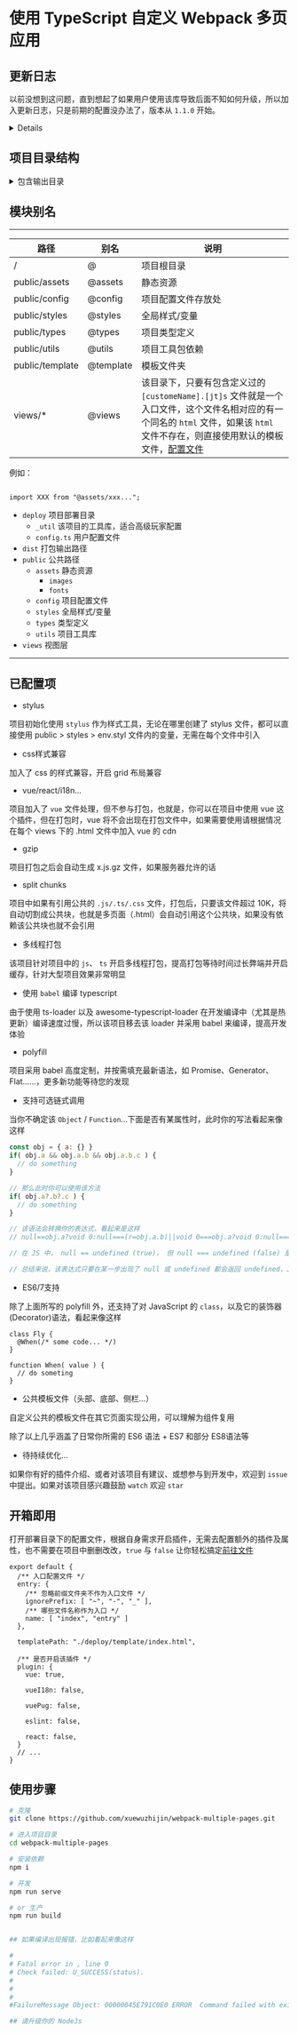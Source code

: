 # 使用 TypeScript 自定义 Webpack 多页应用

## 更新日志

以前没想到这问题，直到想起了如果用户使用该库导致后面不知如何升级，所以加入更新日志，只是前期的配置没办法了，版本从 `1.1.0` 开始。

<details>

### 1.2.0

* ➕ 添加 `ejs-loader`, 页面文件允许使用 `.ejs` 后缀了
* ➕ 可以配置公共 `CDN` 了 *前往 `depoly -> config.js.cdn` 进行配置*
* ➕ 可以配置公共模板文件了，如公共头部、底部、侧栏、组件...*前往 `public -> template` 进行配置*
* 📘 解决一些语法问题

### 1.1.1

* 🐞 解决一个小BUG导致import ts 文件类型编译失败问题
* ➕ 更新类型检查生成目录地址，和添加定义公共类型、公共配置目录地址（ public/config、public/types ）
* 📘 解决语法冗长和添加注释信息

### 1.1.0

* 增加编辑器对模块名的支持 @ -> Project root path
* react 编译插件配置转移到 babel
* 移除重复配置


</details>

## 项目目录结构

<details>
<summary>包含输出目录</summary>

```Js
./
├── deploy
│   ├── _util
│   └── config.ts
├── dist
│   ├── assets
│   │   └── images
│   │       ├── 5a25b6fd30231.jpg
│   │       └── 5a25b6fd30231.jpg.gz
│   ├── css
│   │   └── 3.css
│   ├── js
│   │   ├── 0.js
│   │   ├── 1.js
│   │   ├── 2.js
│   │   ├── 3.js
│   │   ├── 4.js
│   │   └── 5.js
│   ├── index.html
│   ├── about
│   │   └── index.html
│   ├── contact
│   │   └── index.html
│   └── news
│       ├── index.html
│       └── list
│           ├── detail
│           │   └── index.html
│           └── index.html
├── public
│   ├── assets
│   │   └── images
│   │       └── img.jpg
│   ├── config
│   ├── styles
│   │   ├── common.styl
│   │   ├── env.styl
│   │   └── style.css
│   ├── template
│   │   ├── head.ejs
│   │   ├── header.html
│   │   ├── default.html
│   │   └── footer.css
│   ├── types
│   └── utils
│       └── test.ts
├── views
│   ├── -a
│   │   └── index.ts
│   ├── _a
│   │   └── index.js
│   ├── about
│   │   ├── index.ejs
│   │   └── index.ts
│   ├── contact
│   │   ├── index.html
│   │   └── index.ts
│   ├── news
│   │   ├── index.html
│   │   ├── index.js
│   │   └── list
│   │       ├── detail
│   │       │   ├── index.html
│   │       │   └── index.ts
│   │       ├── index.html
│   │       └── index.ts
│   ├── index.ejs
│   └── index.ts
├── README.md
├── package.json
├── tsconfig.json
├── babel.config.js
├── postcss.config.js
├── webpack.config.ts
├── webpack.config.dev.ts
└── webpack.config.prod.ts
```

</details>

## 模块别名

---

路径 | 别名 | 说明
-|-|-
/  |  @  |  项目根目录
public/assets  |  @assets  |  静态资源
public/config  |  @config  |  项目配置文件存放处
public/styles  |  @styles  |  全局样式/变量
public/types   |  @types  |  项目类型定义
public/utils   |  @utils  |  项目工具包依赖
public/template   |  @template  |  模板文件夹
views/*   |  @views  |  该目录下，只要有包含定义过的`[customeName].[jt]s` 文件就是一个入口文件，这个文件名相对应的有一个同名的 `html` 文件，如果该 `html` 文件不存在，则直接使用默认的模板文件，[配置文件](#开箱即用)

例如：

```Js

import XXX from "@assets/xxx...";

```

* `deploy`  项目部署目录
  * `_util`     该项目的工具库，适合高级玩家配置
  * `config.ts` 用户配置文件
* `dist`  打包输出路径
* `public` 公共路径
  * `assets` 静态资源
    * `images`
    * `fonts`
  * `config`  项目配置文件
  * `styles`  全局样式/变量
  * `types` 类型定义
  * `utils` 项目工具库
* `views` 视图层

---

## 已配置项

* stylus

项目初始化使用 `stylus` 作为样式工具，无论在哪里创建了 stylus 文件，都可以直接使用 public > styles > env.styl 文件内的变量，无需在每个文件中引入

* css样式兼容

加入了 css 的样式兼容，开启 grid 布局兼容

* vue/react/i18n...

项目加入了 `vue` 文件处理，但不参与打包，也就是，你可以在项目中使用 vue 这个插件，但在打包时，vue 将不会出现在打包文件中，如果需要使用请根据情况在每个 views 下的 .html 文件中加入 vue 的 cdn

* gzip

项目打包之后会自动生成 x.js.gz 文件，如果服务器允许的话

* split chunks

项目中如果有引用公共的 `.js/.ts/.css` 文件，打包后，只要该文件超过 10K，将自动切割成公共块，也就是多页面（.html）会自动引用这个公共块，如果没有依赖该公共块也就不会引用

* 多线程打包

该项目针对项目中的 `js`、 `ts` 开启多线程打包，提高打包等待时间过长弊端并开启缓存，针对大型项目效果非常明显

* 使用 `babel` 编译 typescript

由于使用 ts-loader 以及 awesome-typescript-loader 在开发编译中（尤其是热更新）编译速度过慢，所以该项目移去该 loader 并采用 babel 来编译，提高开发体验

* polyfill

项目采用 babel 高度定制，并按需填充最新语法，如 Promise、Generator、Flat……，更多新功能等待您的发现

* 支持可选链式调用

当你不确定该 `Object` / `Function`...下面是否有某属性时，此时你的写法看起来像这样

```JavaScript
const obj = { a: {} }
if( obj.a && obj.a.b && obj.a.b.c ) {
  // do something
}

// 那么此时你可以使用该方法
if( obj.a?.b?.c ) {
  // do something
}

// 该语法会转换你的表达式，看起来是这样
// null==obj.a?void 0:null===(r=obj.a.b)||void 0===obj.a?void 0:null===(o=obj.a.b)...

// 在 JS 中， null == undefined (true)， 但 null === undefined (false) 是错的

// 总结来说，该表达式只要在某一步出现了 null 或 undefined 都会返回 undefined，Js 中自动类型转换为就是 false 了，假若为真，那么返回对应的值

```

* ES6/7支持

除了上面所写的 polyfill 外，还支持了对 JavaScript 的 `class`，以及它的装饰器(Decorator)语法，看起来像这样

```Js
class Fly {
  @When(/* some code... */)
}

function When( value ) {
  // do someting
}
```

* 公共模板文件（头部、底部、侧栏...）

自定义公共的模板文件在其它页面实现公用，可以理解为组件复用

除了以上几乎涵盖了日常你所需的 ES6 语法 + ES7 和部分 ES8语法等

* 待持续优化...

如果你有好的插件介绍、或者对该项目有建议、或想参与到开发中，欢迎到 `issue` 中提出。如果对该项目感兴趣鼓励 `watch` 欢迎 `star`

## 开箱即用

打开部署目录下的配置文件，根据自身需求开启插件，无需去配置额外的插件及属性，也不需要在项目中删删改改，`true` 与 `false` 让你轻松搞定[前往文件](./deploy/config.ts)

```Js
export default {
  /** 入口配置文件 */
  entry: {
    /** 忽略前缀文件夹不作为入口文件 */
    ignorePrefix: [ "~", "-", "_" ],
    /** 哪些文件名称作为入口 */
    name: [ "index", "entry" ]
  },

  templatePath: "./deploy/template/index.html",

  /** 是否开启该插件 */
  plugin: {
    vue: true,

    vueI18n: false,

    vuePug: false,

    eslint: false,

    react: false,
  }
  // ...
}
```

## 使用步骤

```Bash
# 克隆
git clone https://github.com/xuewuzhijin/webpack-multiple-pages.git

# 进入项目目录
cd webpack-multiple-pages

# 安装依赖
npm i

# 开发
npm run serve

# or 生产
npm run build


## 如果编译出现报错，比如看起来像这样

#
# Fatal error in , line 0
# Check failed: U_SUCCESS(status).
#
#
#
#FailureMessage Object: 00000045E791C0E0 ERROR  Command failed with exit code 3221225477.

## 请升级你的 NodeJs
```
